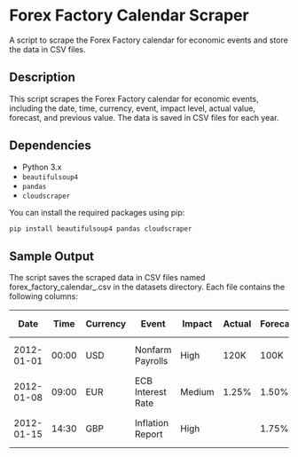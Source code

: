 # Forex Factory Calendar Scraper

A script to scrape the Forex Factory calendar for economic events and store the data in CSV files.

## Description

This script scrapes the Forex Factory calendar for economic events, including the date, time, currency, event, impact level, actual value, forecast, and previous value. The data is saved in CSV files for each year.

## Dependencies

- Python 3.x
- `beautifulsoup4`
- `pandas`
- `cloudscraper`

You can install the required packages using pip:

```bash
pip install beautifulsoup4 pandas cloudscraper
```


## Sample Output

The script saves the scraped data in CSV files named forex_factory_calendar_<year>.csv in the datasets directory. Each file contains the following columns: 

| Date       | Time   | Currency | Event              | Impact | Actual | Forecast | Previous | Combined DateTime     |
|------------|--------|----------|--------------------|--------|--------|----------|----------|-----------------------|
| 2012-01-01 | 00:00  | USD      | Nonfarm Payrolls   | High   | 120K   | 100K     | 90K      | 2012-01-01 00:00:00   |
| 2012-01-08 | 09:00  | EUR      | ECB Interest Rate  | Medium | 1.25%  | 1.50%    | 1.75%    | 2012-01-08 09:00:00   |
| 2012-01-15 | 14:30  | GBP      | Inflation Report   | High   |        | 1.75%    | 1.85%    | 2012-01-15 14:30:00   |
